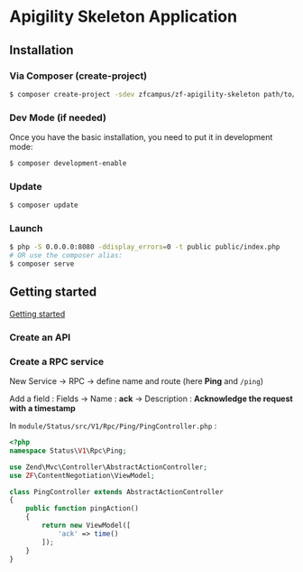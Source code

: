 # Apigility Skeleton Application

## Installation

### Via Composer (create-project)

```bash
$ composer create-project -sdev zfcampus/zf-apigility-skeleton path/to/install
```

### Dev Mode (if needed)

Once you have the basic installation, you need to put it in development mode:

```bash
$ composer development-enable
```
### Update

```bash
$ composer update
```

### Launch

```bash
$ php -S 0.0.0.0:8080 -ddisplay_errors=0 -t public public/index.php
# OR use the composer alias:
$ composer serve
```

## Getting started

[Getting started](https://apigility.org/documentation/intro/getting-started)

### Create an API

### Create a RPC service

New Service -> RPC -> define name and route (here **Ping** and `/ping`)

Add a field : Fields -> Name : **ack** -> Description : **Acknowledge the request with a timestamp**

In `module/Status/src/V1/Rpc/Ping/PingController.php` : 

```php
<?php
namespace Status\V1\Rpc\Ping;

use Zend\Mvc\Controller\AbstractActionController;
use ZF\ContentNegotiation\ViewModel;

class PingController extends AbstractActionController
{
    public function pingAction()
    {
        return new ViewModel([
            'ack' => time()
        ]);
    }
}
```